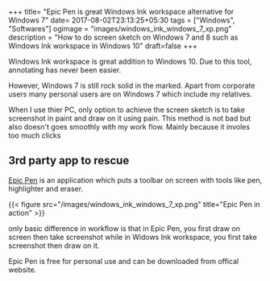 +++
title= "Epic Pen is great Windows Ink workspace alternative for Windows 7"
date= 2017-08-02T23:13:25+05:30
tags = ["Windows", "Softwares"]
ogimage = "images/windows_ink_windows_7_xp.png"
description = "How to do screen sketch on Windows 7 and 8 such as Windows Ink workspace in Windows 10"
draft=false
+++

Windows Ink workspace is great addition to Windows 10. Due to this tool, annotating has never been easier. 

However, Windows 7 is still rock solid in the marked. Apart from corporate users many personal users are on Windows 7 which include my relatives.

When I use thier PC, only option to achieve the screen sketch is to take screenshot in paint and draw on it using pain. This method is not bad but also doesn't goes smoothly with my work flow. Mainly because it involes too much clicks 
<!--more-->
## 3rd party app to rescue
[Epic Pen](http://epic-pen.com/) is an application which puts a toolbar on screen with tools like pen, highlighter and eraser.


{{< figure src="/images/windows_ink_windows_7_xp.png" title="Epic Pen in action" >}}

only basic difference in workflow is that in Epic Pen, you first draw on screen then take screenshot while in Widows Ink workspace, you first take screenshot then draw on it.

Epic Pen is free for personal use and can be downloaded from offical website.



